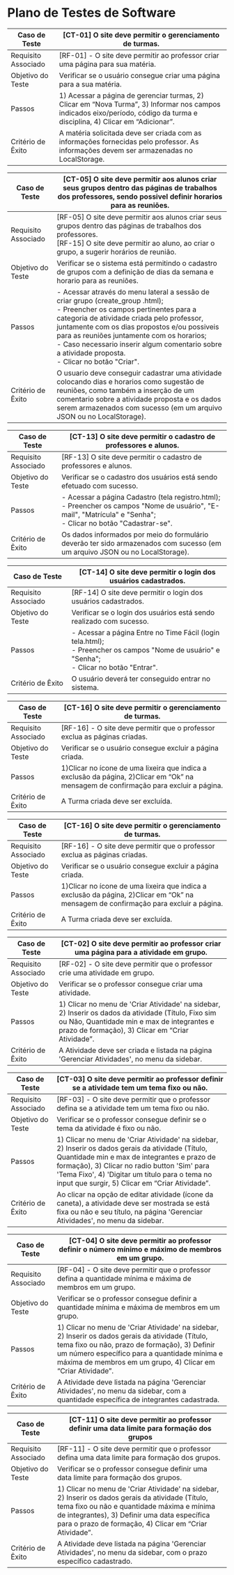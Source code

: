 # Plano de Testes de Software

|Caso de Teste        | [CT-01] O site deve permitir o gerenciamento de turmas.      |
|---------------------|-----------------------------------------------------------------------|
|	Requisito Associado | [RF-01] - O site deve permitir ao professor criar uma página para sua matéria.   |
| Objetivo do Teste 	 |  Verificar se o usuário consegue criar uma página para a sua matéria. |
| Passos 	            |  1) Acessar a página de gerenciar turmas, 2) Clicar em “Nova Turma”, 3) Informar nos campos indicados eixo/período, código da turma e disciplina, 4) Clicar em “Adicionar”. |
| Critério de Êxito   | A matéria solicitada deve ser criada com as informações fornecidas pelo professor. As informações devem ser armazenadas no LocalStorage. |

|Caso de Teste        | [CT-05] O site deve permitir aos alunos criar seus grupos dentro das páginas de trabalhos dos professores, sendo possivel definir horarios para as reuniões.|
|---------------------|--------------------------------------------------------------------|
|	Requisito Associado | [RF-05] O site deve permitir aos alunos criar seus grupos dentro das páginas de trabalhos dos professores. <br> [RF-15]  O site deve permitir ao aluno, ao criar o grupo, a sugerir horários de reunião. |
| Objetivo do Teste 	 | Verificar se o sistema está permitindo o cadastro de grupos com a definição de dias da semana e horario para as reuniões. |
| Passos 	            | - Acessar através do menu lateral a sessão de criar grupo (create_group .html); <br> - Preencher os campos pertinentes para a categoria de atividade criada pelo professor, juntamente com os dias propostos e/ou possiveis para as reuniões juntamente com os horarios; <br> - Caso necessario inserir algum comentario sobre a atividade proposta. <br> - Clicar no botão "Criar". |
| Critério de Êxito   | O usuario deve conseguir cadastrar uma atividade colocando dias e horarios como sugestão de reuniões, como  também a inserção de um comentario sobre a atividade proposta e os dados serem armazenados com sucesso (em um arquivo JSON ou no LocalStorage).|

|Caso de Teste        | [CT-13] O site deve permitir o cadastro de professores e alunos. |
|---------------------|--------------------------------------------------------------------|
|	Requisito Associado | [RF-13] O site deve permitir o cadastro de professores e alunos. |
| Objetivo do Teste 	 | Verificar se o cadastro dos usuários está sendo efetuado com sucesso.|
| Passos 	            | - Acessar a página Cadastro (tela registro.html); <br> - Preencher os campos "Nome de usuário", "E-mail", "Matrícula" e "Senha"; <br> - Clicar no botão "Cadastrar-se". |
| Critério de Êxito   | Os dados informados por meio do formulário deverão ter sido armazenados com sucesso (em um arquivo JSON ou no LocalStorage). |

|Caso de Teste        | [CT-14] O site deve permitir o login dos usuários cadastrados.|
|---------------------|--------------------------------------------------------------------|
|	Requisito Associado | [RF-14] O site deve permitir o login dos usuários cadastrados. |
| Objetivo do Teste 	 | Verificar se o login dos usuários está sendo realizado com sucesso.|
| Passos 	            | - Acessar a página Entre no Time Fácil (login tela.html); <br> - Preencher os campos "Nome de usuário" e "Senha"; <br> - Clicar no botão "Entrar". |
| Critério de Êxito   | O usuário deverá ter conseguido entrar no sistema. |

|Caso de Teste        | [CT-16] O site deve permitir o gerenciamento de turmas.      |
|---------------------|-----------------------------------------------------------------------|
|	Requisito Associado | [RF-16] - O site deve permitir que o professor exclua as páginas criadas. |
| Objetivo do Teste 	 | Verificar se o usuário consegue excluir a página criada. |
| Passos 	            |  1)Clicar no ícone de uma lixeira que indica a exclusão da página, 2)Clicar em “Ok” na mensagem de confirmação para excluir a página. |
| Critério de Êxito   | A Turma criada deve ser excluída. |

|Caso de Teste        | [CT-16] O site deve permitir o gerenciamento de turmas.      |
|---------------------|-----------------------------------------------------------------------|
|	Requisito Associado | [RF-16] - O site deve permitir que o professor exclua as páginas criadas. |
| Objetivo do Teste 	 | Verificar se o usuário consegue excluir a página criada. |
| Passos 	            |  1)Clicar no ícone de uma lixeira que indica a exclusão da página, 2)Clicar em “Ok” na mensagem de confirmação para excluir a página. |
| Critério de Êxito   | A Turma criada deve ser excluída. |


|Caso de Teste        | [CT-02] O site deve permitir ao professor criar uma página para a atividade em grupo.      |
|---------------------|-----------------------------------------------------------------------|
|	Requisito Associado | [RF-02] - O site deve permitir que o professor crie uma atividade em grupo. |
| Objetivo do Teste 	 | Verificar se o professor consegue criar uma atividade. |
| Passos 	            |  1) Clicar no menu de 'Criar Atividade' na sidebar, 2) Inserir os dados da atividade (Título, Fixo sim ou Não, Quantidade min e max de integrantes e prazo de formação), 3) Clicar em “Criar Atividade”. |
| Critério de Êxito   | A Atividade deve ser criada e listada na página 'Gerenciar Atividades', no menu da sidebar. |


|Caso de Teste        | [CT-03] O site deve permitir ao professor definir se a atividade tem um tema fixo ou não.      |
|---------------------|-----------------------------------------------------------------------|
|	Requisito Associado | [RF-03] - O site deve permitir que o professor defina se a atividade tem um tema fixo ou não. |
| Objetivo do Teste 	 | Verificar se o professor consegue definir se o tema da atividade é fixo ou não. |
| Passos 	            |  1) Clicar no menu de 'Criar Atividade' na sidebar, 2) Inserir os dados gerais da atividade (Título, Quantidade min e max de integrantes e prazo de formação), 3) Clicar no radio button 'Sim' para 'Tema Fixo', 4) 'Digitar um título para o tema no input que surgir, 5) Clicar em “Criar Atividade”. |
| Critério de Êxito   | Ao clicar na opção de editar atividade (ícone da caneta), a atividade deve ser mostrada se está fixa ou não e seu título, na página 'Gerenciar Atividades', no menu da sidebar. |

|Caso de Teste        | [CT-04] O site deve permitir ao professor definir o número mínimo e máximo de membros em um grupo.   |
|---------------------|-----------------------------------------------------------------------|
|	Requisito Associado | [RF-04] - O site deve permitir que o professor defina a quantidade mínima e máxima de membros em um grupo. |
| Objetivo do Teste 	 | Verificar se o professor consegue definir a quantidade mínima e máxima de membros em um grupo. |
| Passos 	            |  1) Clicar no menu de 'Criar Atividade' na sidebar, 2) Inserir os dados gerais da atividade (Título, tema fixo ou não, prazo de formação), 3) Definir um número específico para a quantidade mínima e máxima de membros em um grupo, 4) Clicar em “Criar Atividade”. |
| Critério de Êxito   | A Atividade deve listada na página 'Gerenciar Atividades', no menu da sidebar, com a quantidade específica de integrantes cadastrada. |


|Caso de Teste        | [CT-11] O site deve permitir ao professor definir uma data limite para formação dos grupos   |
|---------------------|-----------------------------------------------------------------------|
|	Requisito Associado | [RF-11] - O site deve permitir que o professor defina uma data limite para formação dos grupos. |
| Objetivo do Teste 	 | Verificar se o professor consegue definir uma data limite para formação dos grupos. |
| Passos 	            |  1) Clicar no menu de 'Criar Atividade' na sidebar, 2) Inserir os dados gerais da atividade (Título, tema fixo ou não e quantidade máxima e mínima de integrantes), 3) Definir uma data específica para o prazo de formação, 4) Clicar em “Criar Atividade”. |
| Critério de Êxito   | A Atividade deve listada na página 'Gerenciar Atividades', no menu da sidebar, com o prazo específico cadastrado. |
